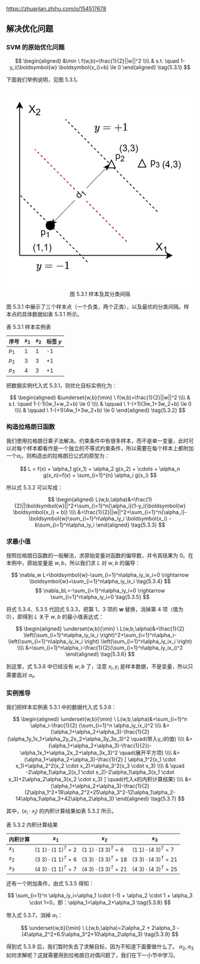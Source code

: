 https://zhuanlan.zhihu.com/p/154517678

## 解决优化问题

### SVM 的原始优化问题

$$
\begin{aligned}
    &\min \ f(w,b)=\frac{1}{2}||w||^2
    \\\\
    & s.t. \quad 1-y_i(\boldsymbol{w} \boldsymbol{x_i}+b) \le 0
\end{aligned}
\tag{5.3.1}
$$


下面我们举例说明，见图 5.3.1。

<img src="./images/5.3.1.png" />
<center>图 5.3.1 样本及其分类间隔</center>

图 5.3.1 中展示了三个样本点（一个负类，两个正类），以及最优的分类间隔。样本点的具体数据如表 5.3.1 所示。

表 5.3.1 样本实例表 

|序号|$x_1$|$x_2$|标签 $y$|
|--|--|--|--|
|$p_1$|1|1|-1|
|$p_2$|3|3|+1|
|$p_3$|4|3|+1|

把数据实例代入式 5.3.1，则优化目标实例化为：

$$
\begin{aligned}
    &\underset{w,b}{\min} \ f(w,b)=\frac{1}{2}||w||^2
    \\\\
    & s.t. \quad 1-(-1)(w_1+w_2+b) \le 0
    \\\\
    & \qquad \ 1-(+1)(3w_1+3w_2+b) \le 0
    \\\\
    & \qquad \ 1-(+1)(4w_1+3w_2+b) \le 0
\end{aligned}
\tag{5.3.2}
$$


### 构造拉格朗日函数

我们使用拉格朗日乘子法解决。约束条件中有很多样本，而不是单一变量，此时可以对每个样本都看作是一个独立的不等式约束条件，所以需要在每个样本上都附加一个$\alpha_i$，则构造出的拉格朗日公式的原型为：

$$
L = f(x) + \alpha_1 g(x_1) + \alpha_2 g(x_2) + \cdots + \alpha_n g(x_n)=f(x) + \sum_{i=1}^{n} \alpha_i g(x_i)
$$

所以式 5.3.2 可以写成：

$$
\begin{aligned}
L(w,b,\alpha)&=\frac{1}{2}||\boldsymbol{w}||^2+\sum_{i=1}^n{\alpha_i}(1-y_i(\boldsymbol{w} \boldsymbol{x_i} + b))
\\\\
&=\frac{1}{2}||w||^2+\sum_{i=1}^n{\alpha_i}-\boldsymbol{w}\sum_{i=1}^n\alpha_iy_i \boldsymbol{x_i} - b\sum_{i=1}^n\alpha_iy_i
\end{aligned}
\tag{5.3.3}
$$

### 求最小值

按照拉格朗日函数的一般解法，求原始变量对函数的偏导数，并令其结果为 0。在本例中，原始变量是 $w,b$，所以我们求 $L$ 对 $w,b$ 的偏导：

$$
\nabla_w L=\boldsymbol{w}-\sum_{i=1}^n\alpha_iy_ix_i=0 \rightarrow \boldsymbol{w}=\sum_{i=1}^n\alpha_iy_ix_i \tag{5.3.4}
$$
$$
\nabla_bL=-\sum_{i=1}^n\alpha_iy_i=0 \rightarrow \sum_{i=1}^n\alpha_iy_i=0 \tag{5.3.5}
$$

将式 5.3.4、5.3.5 代回式 5.3.3，把第 1、3 项的 $\boldsymbol{w}$ 替换，消掉第 4 项（值为 0），即得到 $L$ 关于 $w,b$ 的最小值表达式：

$$
\begin{aligned}
\underset{w,b}{\min} \ L(w,b,\alpha)&=\frac{1}{2} \left(\sum_{i=1}^n\alpha_iy_ix_i \right)^2+\sum_{i=1}^n\alpha_i- \left(\sum_{i=1}^n\alpha_iy_ix_i \right) \left(\sum_{i=1}^n\alpha_iy_ix_i \right)
\\\\
&=\sum_{i=1}^n\alpha_i-\frac{1}{2}(\sum_{i=1}^n\alpha_iy_ix_i)^2
\end{aligned}
\tag{5.3.6}
$$

到这里，式 5.3.6 中已经没有 $w,b$ 了，注意 $x_i,y_i$ 是样本数据，不是变量，所以只需要面对 $\alpha_i$。

### 实例推导

我们把样本实例表 5.3.1 中的数据代入式 5.3.6：

$$
\begin{aligned}
\underset{w,b}{\min} \ L(w,b,\alpha)&=\sum_{i=1}^n \alpha_i-\frac{1}{2} (\sum_{i=1}^n \alpha_iy_ix_i)^2 
\\\\
&=(\alpha_1+\alpha_2+\alpha_3)-\frac{1}{2}(\alpha_1y_1x_1+\alpha_2y_2x_2+\alpha_3y_3x_3)^2 \quad(带入y_i的值)
\\\\ 
&=(\alpha_1+\alpha_2+\alpha_3)-\frac{1}{2}(-\alpha_1x_1+\alpha_2x_2+\alpha_3x_3)^2 \quad(展开平方项)
\\\\
&=(\alpha_1+\alpha_2+\alpha_3)-\frac{1}{2} [ \alpha_1^2(x_1 \cdot x_1)+\alpha_2^2(x_2 \cdot x_2)+\alpha_3^2(x_3 \cdot x_3)
\\\\
& \quad -2\alpha_1\alpha_2(x_1 \cdot x_2)-2\alpha_1\alpha_3(x_1 \cdot x_3)+2\alpha_2\alpha_3(x_2 \cdot x_3) ] \quad(代入x的内积计算结果)
\\\\
&=(\alpha_1+\alpha_2+\alpha_3)-\frac{1}{2}(2\alpha_1^2+18\alpha_2^2+25\alpha_3^2-12\alpha_1\alpha_2-14\alpha_1\alpha_3+42\alpha_2\alpha_3)
\end{aligned}
\tag{5.3.7}
$$

其中，($x_i \cdot x_j$) 的内积计算结果如表 5.3.2 所示。

表 5.3.2 内积计算结果

|内积计算|$x_1$|$x_2$|$x_3$|
|--|--|--|--|
|$x_1$|$(1 \ 1) \cdot (1 \ 1)^T=2$|$(1 \ 1) \cdot (3 \ 3)^T=6$|$(1 \ 1) \cdot (4 \ 3)^T=7$|
|$x_2$|$(3 \ 3) \cdot (1 \ 1)^T=6$|$(3 \ 3) \cdot (3 \ 3)^T=18$|$(3 \ 3) \cdot (4 \ 3)^T=21$|
|$x_3$|$(4 \ 3) \cdot (1 \ 1)^T=7$|$(4 \ 3) \cdot (3 \ 3)^T=21$|$(4 \ 3) \cdot (4 \ 3)^T=25$|


还有一个附加条件，由式 5.3.5 得知：

$$
\sum_{i=1}^n \alpha_iy_i=\alpha_1 \cdot (-1) + \alpha_2 \cdot 1 + \alpha_3 \cdot 1=0，即：\alpha_1=\alpha_2+\alpha_3 \tag{5.3.8}
$$

带入式 5.3.7，消掉 $\alpha_1$：

$$
\underset{w,b}{\min} \ L(w,b,\alpha)=2\alpha_2 + 2\alpha_3 -(4\alpha_2^2+6.5\alpha_3^2+10\alpha_2\alpha_3) \tag{5.3.9}
$$

得到式 5.3.9 后，我们暂时失去了求解目标，因为不知道下面要做什么了。 $\alpha_2,\alpha_3$ 如何求解呢？这就需要用到拉格朗日对偶问题了，我们在下一小节中学习。
